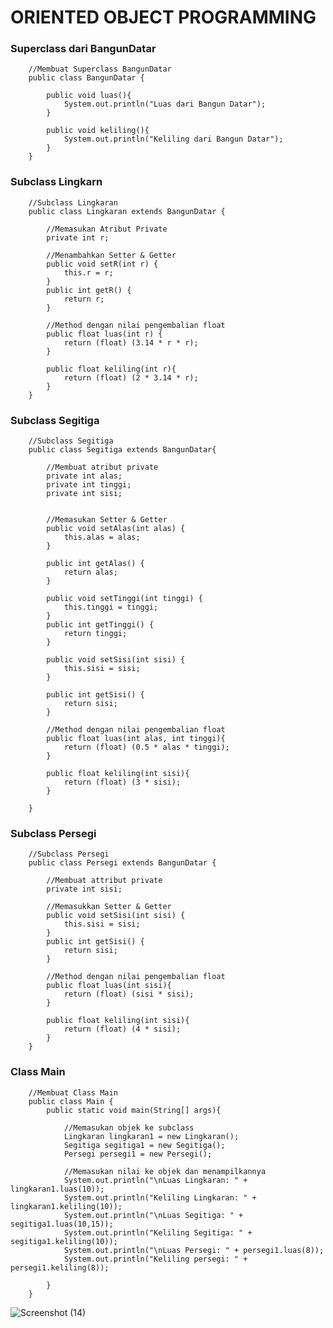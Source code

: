 # ORIENTED OBJECT PROGRAMMING


### Superclass dari BangunDatar
        //Membuat Superclass BangunDatar
        public class BangunDatar {

            public void luas(){
                System.out.println("Luas dari Bangun Datar");
            }

            public void keliling(){
                System.out.println("Keliling dari Bangun Datar");
            }
        }


### Subclass Lingkarn
        //Subclass Lingkaran
        public class Lingkaran extends BangunDatar {

            //Memasukan Atribut Private
            private int r;

            //Menambahkan Setter & Getter
            public void setR(int r) {
                this.r = r;
            }
            public int getR() {
                return r;
            }

            //Method dengan nilai pengembalian float
            public float luas(int r) {
                return (float) (3.14 * r * r);
            }

            public float keliling(int r){
                return (float) (2 * 3.14 * r);
            }
        }


### Subclass Segitiga
        //Subclass Segitiga
        public class Segitiga extends BangunDatar{

            //Membuat atribut private
            private int alas;
            private int tinggi;
            private int sisi;


            //Memasukan Setter & Getter
            public void setAlas(int alas) {
                this.alas = alas;
            }

            public int getAlas() {
                return alas;
            }

            public void setTinggi(int tinggi) {
                this.tinggi = tinggi;
            }
            public int getTinggi() {
                return tinggi;
            }

            public void setSisi(int sisi) {
                this.sisi = sisi;
            }

            public int getSisi() {
                return sisi;
            }

            //Method dengan nilai pengembalian float
            public float luas(int alas, int tinggi){
                return (float) (0.5 * alas * tinggi);
            }

            public float keliling(int sisi){
                return (float) (3 * sisi);
            }

        }


### Subclass Persegi
        //Subclass Persegi
        public class Persegi extends BangunDatar {

            //Membuat attribut private
            private int sisi;

            //Memasukkan Setter & Getter
            public void setSisi(int sisi) {
                this.sisi = sisi;
            }
            public int getSisi() {
                return sisi;
            }

            //Method dengan nilai pengembalian float
            public float luas(int sisi){
                return (float) (sisi * sisi);
            }

            public float keliling(int sisi){
                return (float) (4 * sisi);
            }
        }


### Class Main
        //Membuat Class Main
        public class Main {
            public static void main(String[] args){

                //Memasukan objek ke subclass
                Lingkaran lingkaran1 = new Lingkaran();
                Segitiga segitiga1 = new Segitiga();
                Persegi persegi1 = new Persegi();

                //Memasukan nilai ke objek dan menampilkannya
                System.out.println("\nLuas Lingkaran: " + lingkaran1.luas(10));
                System.out.println("Keliling Lingkaran: " + lingkaran1.keliling(10));
                System.out.println("\nLuas Segitiga: " + segitiga1.luas(10,15));
                System.out.println("Keliling Segitiga: " + segitiga1.keliling(10));
                System.out.println("\nLuas Persegi: " + persegi1.luas(8));
                System.out.println("Keliling persegi: " + persegi1.keliling(8));

            }
        }


![Screenshot (14)](https://user-images.githubusercontent.com/115928747/201391216-d1c3d531-0be2-412a-874e-0bb97691ff24.png)

